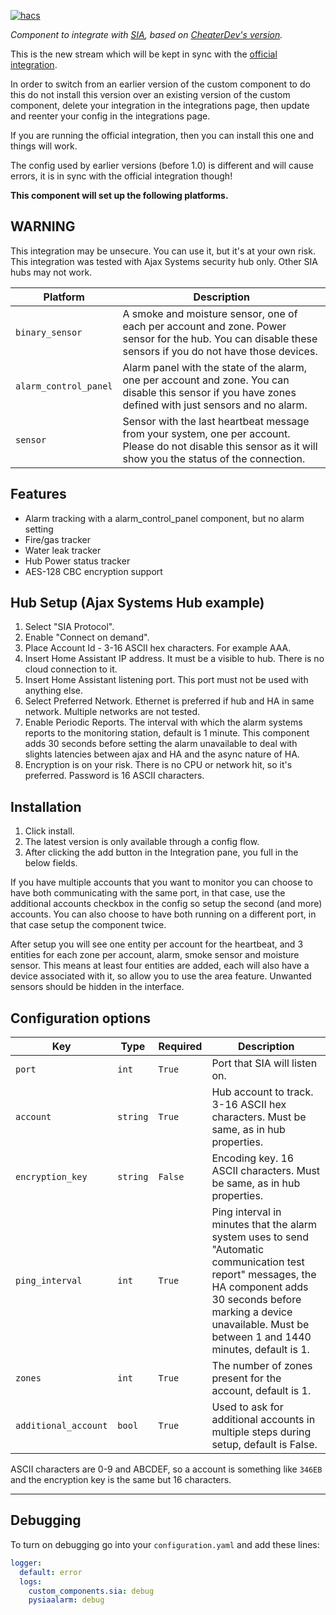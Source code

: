 [![hacs][hacsbadge]](hacs)

_Component to integrate with [SIA], based on [CheaterDev's version][ch_sia]._

This is the new stream which will be kept in sync with the [official integration][official].

In order to switch from an earlier version of the custom component to do this do not install this version over an existing version of the custom component, delete your integration in the integrations page, then update and reenter your config in the integrations page.

If you are running the official integration, then you can install this one and things will work.

The config used by earlier versions (before 1.0) is different and will cause errors, it is in sync with the official integration though!


**This component will set up the following platforms.**

## WARNING
This integration may be unsecure. You can use it, but it's at your own risk.
This integration was tested with Ajax Systems security hub only. Other SIA hubs may not work.

Platform | Description
-- | --
`binary_sensor` | A smoke and moisture sensor, one of each per account and zone. Power sensor for the hub. You can disable these sensors if you do not have those devices.
`alarm_control_panel` | Alarm panel with the state of the alarm, one per account and zone. You can disable this sensor if you have zones defined with just sensors and no alarm.
`sensor` | Sensor with the last heartbeat message from your system, one  per account. Please do not disable this sensor as it will show you the status of the connection.

## Features
- Alarm tracking with a alarm_control_panel component, but no alarm setting
- Fire/gas tracker
- Water leak tracker
- Hub Power status tracker
- AES-128 CBC encryption support

## Hub Setup (Ajax Systems Hub example)

1. Select "SIA Protocol".
2. Enable "Connect on demand".
3. Place Account Id - 3-16 ASCII hex characters. For example AAA.
4. Insert Home Assistant IP address. It must be a visible to hub. There is no cloud connection to it.
5. Insert Home Assistant listening port. This port must not be used with anything else.
6. Select Preferred Network. Ethernet is preferred if hub and HA in same network. Multiple networks are not tested.
7. Enable Periodic Reports. The interval with which the alarm systems reports to the monitoring station, default is 1 minute. This component adds 30 seconds before setting the alarm unavailable to deal with slights latencies between ajax and HA and the async nature of HA.
8. Encryption is on your risk. There is no CPU or network hit, so it's preferred. Password is 16 ASCII characters.

## Installation

1. Click install.
1. The latest version is only available through a config flow.
1. After clicking the add button in the Integration pane, you full in the below fields.

If you have multiple accounts that you want to monitor you can choose to have both communicating with the same port, in that case, use the additional accounts checkbox in the config so setup the second (and more) accounts. You can also choose to have both running on a different port, in that case setup the component twice.

After setup you will see one entity per account for the heartbeat, and 3 entities for each zone per account, alarm, smoke sensor and moisture sensor. This means at least four entities are added, each will also have a device associated with it, so allow you to use the area feature. Unwanted sensors should be hidden in the interface.

## Configuration options

Key | Type | Required | Description
-- | -- | -- | --
`port` | `int` | `True` | Port that SIA will listen on.
`account` | `string` | `True` |  Hub account to track. 3-16 ASCII hex characters. Must be same, as in hub properties.
`encryption_key` | `string` | `False` | Encoding key. 16 ASCII characters. Must be same, as in hub properties.
`ping_interval` | `int` | `True` | Ping interval in minutes that the alarm system uses to send "Automatic communication test report" messages, the HA component adds 30 seconds before marking a device unavailable. Must be between 1 and 1440 minutes, default is 1.
`zones` | `int` | `True` | The number of zones present for the account, default is 1.
`additional_account` | `bool` | `True` | Used to ask for additional accounts in multiple steps during setup, default is False.

ASCII characters are 0-9 and ABCDEF, so a account is something like `346EB` and the encryption key is the same but 16 characters.
***

## Debugging
To turn on debugging go into your `configuration.yaml` and add these lines:
```yaml
logger:
  default: error
  logs:
    custom_components.sia: debug
    pysiaalarm: debug
```

[SIA]: https://github.com/eavanvalkenburg/sia-ha
[ch_sia]: https://github.com/Cheaterdev/sia-ha
[hacs]: https://github.com/custom-components/hacs
[hacsbadge]: https://img.shields.io/badge/HACS-Custom-orange.svg?style=for-the-badge
[official]: https://www.home-assistant.io/integrations/sia/

